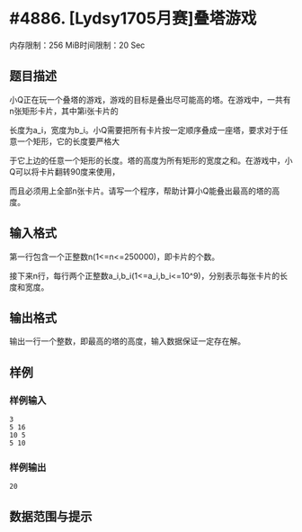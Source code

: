 # #4886. [Lydsy1705月赛]叠塔游戏

内存限制：256 MiB时间限制：20 Sec

## 题目描述

小Q正在玩一个叠塔的游戏，游戏的目标是叠出尽可能高的塔。在游戏中，一共有n张矩形卡片，其中第i张卡片的

长度为a_i，宽度为b_i。小Q需要把所有卡片按一定顺序叠成一座塔，要求对于任意一个矩形，它的长度要严格大

于它上边的任意一个矩形的长度。塔的高度为所有矩形的宽度之和。在游戏中，小Q可以将卡片翻转90度来使用，

而且必须用上全部n张卡片。请写一个程序，帮助计算小Q能叠出最高的塔的高度。

## 输入格式

第一行包含一个正整数n(1<=n<=250000)，即卡片的个数。

接下来n行，每行两个正整数a_i,b_i(1<=a_i,b_i<=10^9)，分别表示每张卡片的长度和宽度。

## 输出格式

输出一行一个整数，即最高的塔的高度，输入数据保证一定存在解。

## 样例

### 样例输入

    
    3
    5 16
    10 5
    5 10
    

### 样例输出

    
    20
    

## 数据范围与提示
